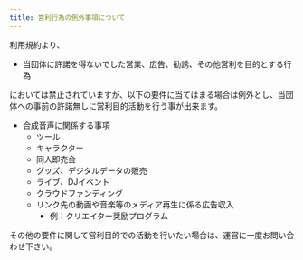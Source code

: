 ```yaml
---
title: 営利行為の例外事項について
---
```


利用規約より、

- 当団体に許諾を得ないでした営業、広告、勧誘、その他営利を目的とする行為

においては禁止されていますが、以下の要件に当てはまる場合は例外とし、当団体への事前の許諾無しに営利目的活動を行う事が出来ます。

- 合成音声に関係する事項
    - ツール
    - キャラクター
    - 同人即売会
    - グッズ、デジタルデータの販売
    - ライブ、DJイベント
    - クラウドファンディング
    - リンク先の動画や音楽等のメディア再生に係る広告収入
        - 例：クリエイター奨励プログラム

その他の要件に関して営利目的での活動を行いたい場合は、運営に一度お問い合わせ下さい。